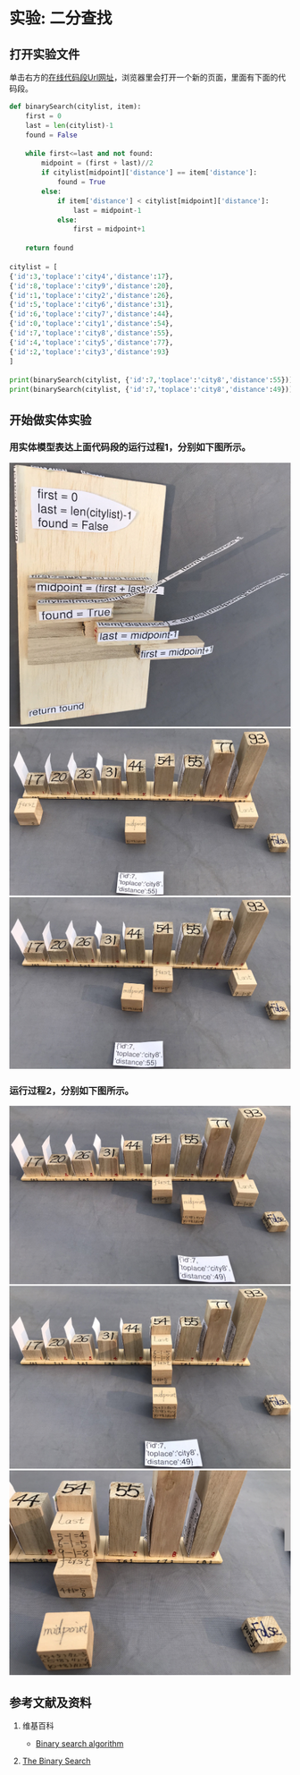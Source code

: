 # 实验: 二分查找

## 打开实验文件

单击右方的[在线代码段Url网址](http://www.pythontutor.com/visualize.html#code=def%20binarySearch%28citylist,%20item%29%3A%0A%20%20%20%20first%20%3D%200%0A%20%20%20%20last%20%3D%20len%28citylist%29-1%0A%20%20%20%20found%20%3D%20False%0A%20%20%20%20%0A%20%20%20%20while%20first%3C%3Dlast%20and%20not%20found%3A%0A%20%20%20%20%20%20%20%20midpoint%20%3D%20%28first%20%2B%20last%29//2%0A%20%20%20%20%20%20%20%20if%20citylist%5Bmidpoint%5D%5B'distance'%5D%20%3D%3D%20item%5B'distance'%5D%3A%0A%20%20%20%20%20%20%20%20%20%20%20%20found%20%3D%20True%0A%20%20%20%20%20%20%20%20else%3A%0A%20%20%20%20%20%20%20%20%20%20%20%20if%20item%5B'distance'%5D%20%3C%20citylist%5Bmidpoint%5D%5B'distance'%5D%3A%0A%20%20%20%20%20%20%20%20%20%20%20%20%20%20%20%20last%20%3D%20midpoint-1%0A%20%20%20%20%20%20%20%20%20%20%20%20else%3A%0A%20%20%20%20%20%20%20%20%20%20%20%20%20%20%20%20first%20%3D%20midpoint%2B1%0A%20%20%20%20%0A%20%20%20%20return%20found%0A%0Acitylist%20%3D%20%5B%0A%7B'id'%3A3,'toplace'%3A'city4','distance'%3A17%7D,%0A%7B'id'%3A8,'toplace'%3A'city9','distance'%3A20%7D,%0A%7B'id'%3A1,'toplace'%3A'city2','distance'%3A26%7D,%0A%7B'id'%3A5,'toplace'%3A'city6','distance'%3A31%7D,%0A%7B'id'%3A6,'toplace'%3A'city7','distance'%3A44%7D,%0A%7B'id'%3A0,'toplace'%3A'city1','distance'%3A54%7D,%0A%7B'id'%3A7,'toplace'%3A'city8','distance'%3A55%7D,%0A%7B'id'%3A4,'toplace'%3A'city5','distance'%3A77%7D,%0A%7B'id'%3A2,'toplace'%3A'city3','distance'%3A93%7D%0A%5D%0A%0Aprint%28binarySearch%28citylist,%20%7B'id'%3A7,'toplace'%3A'city8','distance'%3A55%7D%29%29%0Aprint%28binarySearch%28citylist,%20%7B'id'%3A7,'toplace'%3A'city8','distance'%3A49%7D%29%29&cumulative=false&curInstr=0&heapPrimitives=nevernest&mode=display&origin=opt-frontend.js&py=py3anaconda&rawInputLstJSON=%5B%5D&textReferences=false)，浏览器里会打开一个新的页面，里面有下面的代码段。

```python
def binarySearch(citylist, item):
    first = 0
    last = len(citylist)-1
    found = False
    
    while first<=last and not found:
        midpoint = (first + last)//2
        if citylist[midpoint]['distance'] == item['distance']:
            found = True
        else:
            if item['distance'] < citylist[midpoint]['distance']:
                last = midpoint-1
            else:
                first = midpoint+1
    
    return found

citylist = [
{'id':3,'toplace':'city4','distance':17},
{'id':8,'toplace':'city9','distance':20},
{'id':1,'toplace':'city2','distance':26},
{'id':5,'toplace':'city6','distance':31},
{'id':6,'toplace':'city7','distance':44},
{'id':0,'toplace':'city1','distance':54},
{'id':7,'toplace':'city8','distance':55},
{'id':4,'toplace':'city5','distance':77},
{'id':2,'toplace':'city3','distance':93}
]

print(binarySearch(citylist, {'id':7,'toplace':'city8','distance':55}))
print(binarySearch(citylist, {'id':7,'toplace':'city8','distance':49}))
```

## 开始做实体实验

### 用实体模型表达上面代码段的运行过程1，分别如下图所示。

![](/images/章5-理解基本的算法/二分查找/1a0.jpg)
![](/images/章5-理解基本的算法/二分查找/1a1.jpg)
![](/images/章5-理解基本的算法/二分查找/1a2.jpg)

### 运行过程2，分别如下图所示。

![](/images/章5-理解基本的算法/二分查找/2a1.jpg)
![](/images/章5-理解基本的算法/二分查找/2a2.jpg)
![](/images/章5-理解基本的算法/二分查找/2a3.jpg)

## 参考文献及资料

1. 维基百科
	- [Binary search algorithm](https://en.wikipedia.org/wiki/Binary_search_algorithm) 

2. [The Binary Search](https://runestone.academy/runestone/books/published/pythonds/SortSearch/TheBinarySearch.html) 